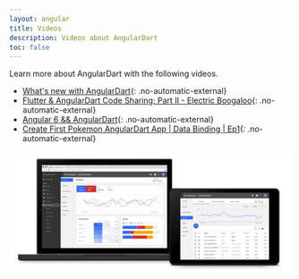 ```yaml
---
layout: angular
title: Videos
description: Videos about AngularDart
toc: false
---
```


Learn more about AngularDart with the following videos.

* [What's new with AngularDart](https://www.youtube.com/watch?v=-HUHRRYQl5k){: .no-automatic-external}
* [Flutter & AngularDart Code Sharing; Part II - Electric Boogaloo](https://www.youtube.com/watch?v=PLHln7wHgPE){: .no-automatic-external}
* [Angular 6 && AngularDart](https://www.youtube.com/watch?v=txEqvqKzISY){: .no-automatic-external}
* [Create First Pokemon AngularDart App \| Data Binding \| Ep1](https://www.youtube.com/watch?v=yWIFBsTT2Ag){: .no-automatic-external}

<img src="images/Google-AdWords-Next-Interface-800x342.png"
  alt="Screenshot of AdWords Next"
  title="The UI of AdWords Next">


